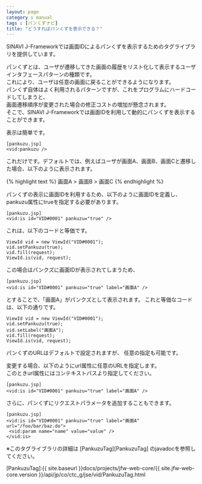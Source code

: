 ```yaml
---
layout: page
category : manual
tags : [パンくずナビ]
title: "どうすればパンくずを表示できる？"
---
```


SINAVI J-Frameworkでは画面IDによるパンくずを表示するためのタグライブラリを提供しています。  

パンくずとは、ユーザが遷移してきた画面の履歴をリスト化して表示するユーザインタフェースパターンの種類です。  
これにより、ユーザは任意の画面に戻ることができるようになります。  
パンくず自体はよく利用されるパターンですが、これをプログラムにハードコードしてしまうと、  
画面遷移順序が変更された場合の修正コストの増加が懸念されます。  
そこで、SINAVI J-Frameworkでは画面IDを利用して動的にパンくずを表示することができます。  

表示は簡単です。  

```
[pankuzu.jsp]
<vid:pankuzu />
```

これだけです。デフォルトでは、例えばユーザが画面A、画面B、画面Cと遷移した場合、以下のように表示されます。  

{% highlight text %}
  画面A > 画面B > 画面C
{% endhighlight %}

パンくずの表示に画面IDを利用するため、以下のように画面IDを定義し、  
pankuzu属性にtrueを指定する必要があります。  

```
[pankuzu.jsp]
<vid:is id="VID#0001" pankuzu="true" />
```

これは、以下のコードと等価です。  

```
ViewId vid = new ViewId("VID#0001");
vid.setPankuzu(true);
vid.fill(request);
ViewId.is(vid, request);
```

この場合はパンクズに画面IDが表示されてしまうため、  

```
[pankuzu.jsp]
<vid:is id="VID#0001" pankuzu="true" label="画面A" />
```
 
とすることで、「画面A」がパンクズとして表示されます。 これと等価なコードは、以下の通りです。  

```
ViewId vid = new ViewId("VID#0001");
vid.setPankuzu(true);
vid.setLabel("画面A");
vid.fill(request);
ViewId.is(vid, request);
```

パンくずのURLはデフォルトで設定されますが、 任意の指定も可能です。  

変更する場合、以下のようにurl属性に任意のURLを指定します。  
このときurl属性にはコンテキストパスより指定してください。  

```
[pankuzu.jsp]
<vid:is id="VID#0001" pankuzu="true" label="画面A" />
```

さらに、パンくずにリクエストパラメータを追加することもできます。  

```
[pankuzu.jsp]
<vid:is id="VID#0001" pankuzu="true" label="画面A" url="/foo/bar/baz.do">
 <vid:param name="name" value="value" />
</vid:is>
```

※このタグライブラリの詳細は [PankuzuTag][PankuzuTag] のjavadocを参照してください。


[PankuzuTag]:{{ site.baseurl }}docs/projects/jfw-web-core/{{ site.jfw-web-core.version }}/api/jp/co/ctc_g/jse/vid/PankuzuTag.html
